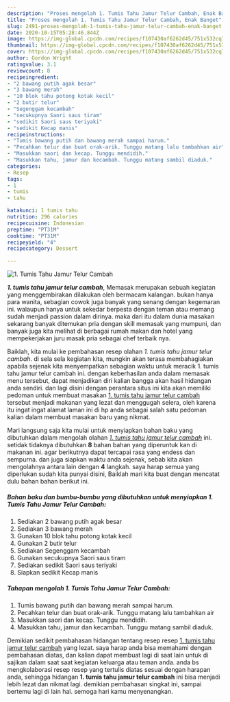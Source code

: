```yaml
---
description: "Proses mengolah 1. Tumis Tahu Jamur Telur Cambah, Enak Banget"
title: "Proses mengolah 1. Tumis Tahu Jamur Telur Cambah, Enak Banget"
slug: 2491-proses-mengolah-1-tumis-tahu-jamur-telur-cambah-enak-banget
date: 2020-10-15T05:28:46.844Z
image: https://img-global.cpcdn.com/recipes/f107430af6262d45/751x532cq70/1-tumis-tahu-jamur-telur-cambah-foto-resep-utama.jpg
thumbnail: https://img-global.cpcdn.com/recipes/f107430af6262d45/751x532cq70/1-tumis-tahu-jamur-telur-cambah-foto-resep-utama.jpg
cover: https://img-global.cpcdn.com/recipes/f107430af6262d45/751x532cq70/1-tumis-tahu-jamur-telur-cambah-foto-resep-utama.jpg
author: Gordon Wright
ratingvalue: 3.1
reviewcount: 8
recipeingredient:
- "2 bawang putih agak besar"
- "3 bawang merah"
- "10 blok tahu potong kotak kecil"
- "2 butir telur"
- "Segenggam kecambah"
- "secukupnya Saori saus tiram"
- "sedikit Saori saus teriyaki"
- "sedikit Kecap manis"
recipeinstructions:
- "Tumis bawang putih dan bawang merah sampai harum."
- "Pecahkan telur dan buat orak-arik. Tunggu matang lalu tambahkan air"
- "Masukkan saori dan kecap. Tunggu mendidih."
- "Masukkan tahu, jamur dan kecambah. Tunggu matang sambil diaduk."
categories:
- Resep
tags:
- 1
- tumis
- tahu

katakunci: 1 tumis tahu 
nutrition: 296 calories
recipecuisine: Indonesian
preptime: "PT31M"
cooktime: "PT31M"
recipeyield: "4"
recipecategory: Dessert

---
```



![1. Tumis Tahu Jamur Telur Cambah](https://img-global.cpcdn.com/recipes/f107430af6262d45/751x532cq70/1-tumis-tahu-jamur-telur-cambah-foto-resep-utama.jpg)

<b><i>1. tumis tahu jamur telur cambah</i></b>, Memasak merupakan sebuah kegiatan yang menggembirakan dilakukan oleh bermacam kalangan. bukan hanya para wanita, sebagian cowok juga banyak yang senang dengan kegemaran ini. walaupun hanya untuk sekedar berpesta dengan teman atau memang sudah menjadi passion dalam dirinya. maka dari itu dalam dunia masakan sekarang banyak ditemukan pria dengan skill memasak yang mumpuni, dan banyak juga kita melihat di berbagai rumah makan dan hotel yang mempekerjakan juru masak pria sebagai chef terbaik nya.

Baiklah, kita mulai ke pembahasan resep olahan <i>1. tumis tahu jamur telur cambah</i>. di sela sela kegiatan kita, mungkin akan terasa membahagiakan apabila sejenak kita menyempatkan sebagian waktu untuk meracik 1. tumis tahu jamur telur cambah ini. dengan keberhasilan anda dalam memasak menu tersebut, dapat menjadikan diri kalian bangga akan hasil hidangan anda sendiri. dan lagi disini dengan perantara situs ini kita akan memiliki pedoman untuk membuat masakan <u>1. tumis tahu jamur telur cambah</u> tersebut menjadi makanan yang lezat dan menggugah selera, oleh karena itu ingat ingat alamat laman ini di hp anda sebagai salah satu pedoman kalian dalam membuat masakan baru yang nikmat.




Mari langsung saja kita mulai untuk menyiapkan bahan baku yang dibutuhkan dalam mengolah olahan <u><i>1. tumis tahu jamur telur cambah</i></u> ini. setidak tidaknya dibutuhkan <b>8</b> bahan bahan yang diperuntuk kan di makanan ini. agar berikutnya dapat tercapai rasa yang endess dan sempurna. dan juga siapkan waktu anda sejenak, sebab kita akan mengolahnya antara lain dengan <b>4</b> langkah. saya harap semua yang diperlukan sudah kita punyai disini, Baiklah mari kita buat dengan mencatat dulu bahan bahan berikut ini.

<!--inarticleads1-->

##### Bahan baku dan bumbu-bumbu yang dibutuhkan untuk menyiapkan 1. Tumis Tahu Jamur Telur Cambah:

1. Sediakan 2 bawang putih agak besar
1. Sediakan 3 bawang merah
1. Gunakan 10 blok tahu potong kotak kecil
1. Gunakan 2 butir telur
1. Sediakan Segenggam kecambah
1. Gunakan secukupnya Saori saus tiram
1. Sediakan sedikit Saori saus teriyaki
1. Siapkan sedikit Kecap manis




<!--inarticleads2-->

##### Tahapan mengolah 1. Tumis Tahu Jamur Telur Cambah:

1. Tumis bawang putih dan bawang merah sampai harum.
1. Pecahkan telur dan buat orak-arik. Tunggu matang lalu tambahkan air
1. Masukkan saori dan kecap. Tunggu mendidih.
1. Masukkan tahu, jamur dan kecambah. Tunggu matang sambil diaduk.




Demikian sedikit pembahasan hidangan tentang resep resep <u>1. tumis tahu jamur telur cambah</u> yang lezat. saya harap anda bisa memahami dengan pembahasan diatas, dan kalian dapat membuat lagi di saat lain untuk di sajikan dalam saat saat kegiatan keluarga atau teman anda. anda bs mengkolaborasi resep resep yang tertulis diatas sesuai dengan harapan anda, sehingga hidangan <b>1. tumis tahu jamur telur cambah</b> ini bisa menjadi lebih lezat dan nikmat lagi. demikian pembahasan singkat ini, sampai bertemu lagi di lain hal. semoga hari kamu menyenangkan.
